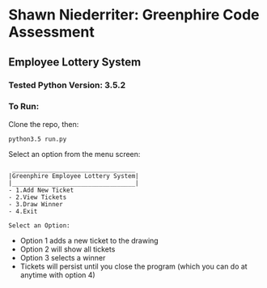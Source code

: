# Shawn Niederriter: Greenphire Code Assessment
## Employee Lottery System
### Tested Python Version: 3.5.2

### To Run:
Clone the repo, then:
```terminal
python3.5 run.py
```

Select an option from the menu screen:
```terminal
 __________________________________
|Greenphire Employee Lottery System|
|__________________________________|
- 1.Add New Ticket
- 2.View Tickets
- 3.Draw Winner
- 4.Exit

Select an Option: 
```

- Option 1 adds a new ticket to the drawing
- Option 2 will show all tickets
- Option 3 selects a winner
- Tickets will persist until you close the program (which you can do at anytime with option 4)